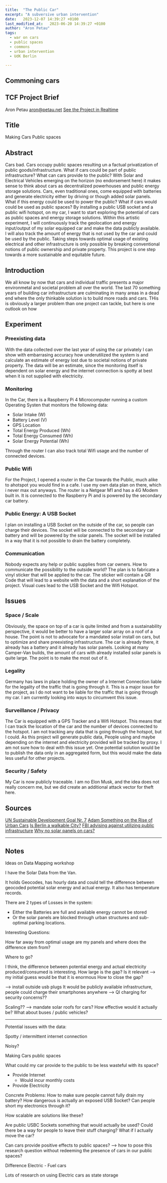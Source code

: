 ```yaml
---
title:  "The Public Car"
excerpt: "A subversive urban intervention"
date:   2023-12-07 14:39:27 +0100
last_modified_at:   2023-06-20 14:39:27 +0100
author: "Aron Petau"
tags:
  - war on cars
  - public spaces
  - commons
  - urban intervention
  - UdK Berlin

---
```


## Commoning cars

## TCF Project Brief

Aron Petau
[aron@petau.net](<mailto:aron@petau.net>)
[See the Project in Realtime](https://www.aronpetau.me/ulli/)

## Title

Making Cars Public spaces

## Abstract

Cars bad.
Cars occupy public spaces resulting un a factual privatization of public goods/infrastructure.
What if cars could be part of public infrastructure?
What can cars provide to the public?
With Solar and Electrical Vehicles emerging on the horizon (no endorsement here) it makes sense to think about cars as decentralized powerhouses and public energy storage solutions. Cars, even traditional ones, come equipped with batteries and generate electricity either by driving or though added solar panels. What if this energy could be used to power the public? What if cars would could be used as public spaces?
By installing a public USB socket and a public wifi hotspot, on my car, I want to start exploring the potential of cars as public spaces and energy storage solutions.
Within this artistic experiment, I will continuously track the geolocation and energy input/output of my solar equipped car and make the data publicly available. I will also track the amount of energy that is not used by the car and could be used by the public. Taking steps towards optimal usage of existing electrical and other infrastructure is only possible by breaking conventional notions of public ownership and private property. This project is one step towards a more sustainable and equitable future.

## Introduction

We all know by now that cars and individual traffic presents a major environmetal and societal problem all over the world. The last 70 something years of building car infrastructure are culminating in many areas in a dead end where the only thinkable solution is to build more roads and cars.
THis is obviously a larger problem than one project can tackle, but here is one outlook on how

## Experiment

### Preexisting data

With the data collected over the last year of using the car privately I can show with embarrasing accuracy how underutilized the system is and calculate an estimate of energy lost due to societal notions of private property.
The data will be an estimate, since the monitoring itself is dependent on solar energy and the internet connection is spotty at best when it is not supplied with electricity.

### Monitoring

In the Car, there is a Raspberry Pi 4 Microcomputer running a custom Operating Systen that monitors the following data:

- Solar Intake (W)
- Battery Level (V)
- GPS Location
- Total Energy Produced (Wh)
- Total Energy Consumed (Wh)
- Solar Energy Potential (Wh)

Through the router I can also track total Wifi usage and the number of connected devices.

### Public Wifi

For the Project, I opened a router in the Car towards the Public, much alike to ahotspot you would find in a cafe. I use my own data plan on there, which i never max out anyways. The router is a Netgear M1 and has a 4G Modem built in. It is connected to the Raspberry Pi and is powered by the secondary car battery.

### Public Energy: A USB Socket

I plan on installing a USB Socket on the outside of the car, so people can charge their devices. The socket will be connected to the secondary car battery and will be powered by the solar panels. The socket will be installed in a way that it is not possible to drain the battery completely.

### Communication

Nobody expects any help or public supplies from car owners.
How to communicate the possibility to the outside world?
The plan is to fabricate a vinyl sticker that will be applied to the car. The sticker will contain a QR Code that will lead to a website with the data and a short explanation of the project. Visual cues lead to the USB Socket and the Wifi Hotspot.

## Issues

### Space / Scale

Obviously, the space on top of a car is quite limited and from a sustainability perspective, it would be better to have a larger solar array on a roof of a house. The point is not to advocate for a mandated solar install on cars, but to optimize and share preexisting infrastructure. The car is already there, it already has a battery and it already has solar panels. Looking at many Camper-Van builds, the amount of cars with already installed solar panels is quite large. The point is to make the most out of it.

### Legality

Germany has laws in place holding the owner of a Internet Connection liable for the legality of the traffic that is going through it. This is a major issue for the project, as I do not want to be liable for the traffic that is going through my car. I am currently looking into ways to circumvent this issue.

### Surveillance / Privacy

The Car is equipped with a GPS Tracker and a Wifi Hotspot. This means that I can track the location of the car and the number of devices connected to the hotspot. I am not tracking any data that is going through the hotspot, but I could. As this project will generate public data, People using and maybe depending on the internet and electricity provided will be tracked by proxy. I am not sure how to deal with this issue yet. One potential solution would be to publish the data only in an aggregated form, but this would make the data less useful for other projects.

### Security / Safety

My Car is now publicly traceable. I am no Elon Musk, and the idea does not really concern me, but we did create an additional attack vector for theft here.

## Sources

[UN Sustainable Development Goal Nr. 7](https://sdgs.un.org/goals/goal7)
[Adam Something on the Rise of Urban Cars](https://www.youtube.com/watch?v=lrfsTNNCbP0)
[Is Berlin a walkable City?](https://storymaps.arcgis.com/stories/b7437b11e42d44b5a3bf3b5d9d8211b1)
[FBI advising against utilizing public infrastructure](https://www.fbi.gov/how-we-can-help-you/scams-and-safety/on-the-internet)
[Why no solar panels on cars?](https://www.forbes.com/sites/billroberson/2022/11/30/why-doesnt-every-electric-car-have-solar-panels/?sh=4276c42d1ac6)



---

## Notes

Ideas on Data Mapping workshop

I have the Solar Data from the Van.

It holds Geocodes,
has hourly data
and could tell the difference between geocoded potential solar energy and actual energy.
It also has temperature records.

There are 2 types of Losses in the system:

- Either the Batteries are full and available energy cannot be stored
- Or the solar panels are blocked through urban structures and sub-optimal parking locations.

Interesting Questions:

How far away from optimal usage are my panels and where does the difference stem from?

Where to go?

I think, the difference between potential energy and actual electricity produced/consumed is interesting.
How large is the gap?
 Is it relevant —> my initial guess would be that it is enormous
How to close the gap?

—> install outside usb plugs
 It would be publicly available infrastructure, people could charge their smartphones anywhere
 —> QI charging for security concerns??

Scaling??
—> mandate solar roofs for cars? How effective would it actually be?
 What about buses / public vehicles?

---
Potential issues with the data:

Spotty / intermittent internet connection

Noisy?

Making Cars public spaces

What could my car provide to the public to be less wasteful with its space?

- Provide Internet
  - Would incur monthly costs
- Provide Electricity

Concrete Problems:
 How to make sure people cannot fully drain my battery?
 How dangerous is actually an exposed USB Socket?
  Can people short my electronics through it?
  
 How scalable are solutions like these?

 Are public USBC Sockets something that would actually be used?
 Could there be a way for people to leave their stuff charging?
  What if I actually move the car?

 Can cars provide positive effects to public spaces?
  —> how to pose this research question without redeeming the presence of cars in our public spaces?

 Difference Electric - Fuel cars

 Lots of research on using Electric cars as state storage
